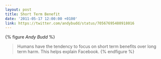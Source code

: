 ```yaml
---
layout: post
title: Short Term Benefit
date: '2011-05-17 12:00:00 +0100'
link: https://twitter.com/andybudd/status/70567695480918016
---
```

{% figure <cite>Andy Budd</cite> %}
> Humans have the tendency to focus on short term benefits over long term harm. This helps explain Facebook.
{% endfigure %}